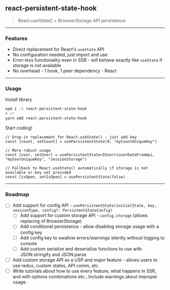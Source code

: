 ## react-persistent-state-hook

> React.useState() + BrowserStorage API persistence

---

### Features

- Direct replacement for React's `useState` API
- No configuration needed, just import and use
- Error-less functionality even in SSR - will behave exactly like `useState` if storage is not available
- No overhead - 1 hook, 1 peer dependency - React

---

### Usage

Install library

```bash
npm i -S react-persistent-state-hook
# or
yarn add react-persistent-state-hook
```

Start coding!

```tsx
// Drop-in replacement for React.useState() - just add key
const [count, setCount] = usePersistentState(0, "myCountUniqueKey")

// More robust usage
const [user, setUser] = usePersistentState<IUser>(userDataFromApi, "myUserUniqueKey", "sessionStorage")

// Fallback to React.useState() automatically if storage is not available or key not provided
const [isOpen, setIsOpen] = usePersistentState(false)
```

---

### Roadmap

- [ ] Add support for config API - `usePersistentState(initialState, key, sessionType, config?: PersistentStateConfig)`
  - [ ] Add support for custom storage API - `config.storage` (allows replacing of BrowserStorage)
  - [ ] Add conditional persistence - allow disabling storage usage with a config key
  - [ ] Add config key to swallow errors/warnings silently without logging to console
  - [ ] Add custom serialize and deserialize functions to use with JSON.stringify and JSON.parse
- [ ] Add custom storage API as a USP and major feature - allows users to use redux, custom states, API comm, etc.
- [ ] Write tutorials about how to use every feature, what happens in SSR, and with options combinations etc.; Include warnings about improper usage.
